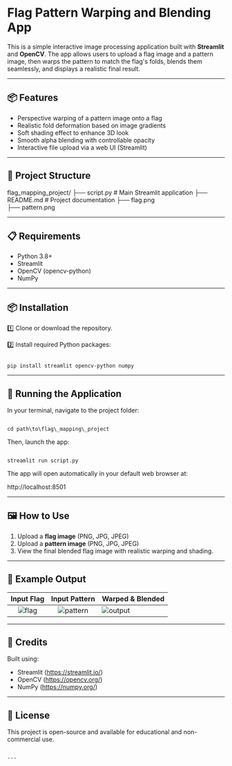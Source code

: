 # Flag Pattern Warping and Blending App

This is a simple interactive image processing application built with **Streamlit** and **OpenCV**. The app allows users to upload a flag image and a pattern image, then warps the pattern to match the flag's folds, blends them seamlessly, and displays a realistic final result.

---

## 📦 Features

- Perspective warping of a pattern image onto a flag
- Realistic fold deformation based on image gradients
- Soft shading effect to enhance 3D look
- Smooth alpha blending with controllable opacity
- Interactive file upload via a web UI (Streamlit)

---

## 📁 Project Structure

flag_mapping_project/
├── script.py               # Main Streamlit application
├── README.md            # Project documentation
├── flag.png         
├── pattern.png      

---

## 📋 Requirements

- Python 3.8+
- Streamlit
- OpenCV (opencv-python)
- NumPy

---

## 📦 Installation

1️⃣ Clone or download the repository.

2️⃣ Install required Python packages:

```

pip install streamlit opencv-python numpy

```

---

## 🚀 Running the Application

In your terminal, navigate to the project folder:

```

cd path\to\flag\_mapping\_project

```

Then, launch the app:

```

streamlit run script.py

```

The app will open automatically in your default web browser at:

http://localhost:8501

---

## 🖼️ How to Use

1. Upload a **flag image** (PNG, JPG, JPEG)
2. Upload a **pattern image** (PNG, JPG, JPEG)
3. View the final blended flag image with realistic warping and shading.

---

## 📸 Example Output

| Input Flag | Input Pattern | Warped & Blended |
|:------------:|:----------------:|:------------------|
| ![flag](flag_example.png) | ![pattern](pattern_example.png) | ![output](output_example.png) |

---

## 📖 Credits

Built using:
- Streamlit (https://streamlit.io/)
- OpenCV (https://opencv.org/)
- NumPy (https://numpy.org/)

---

## 📝 License

This project is open-source and available for educational and non-commercial use.
```

---

